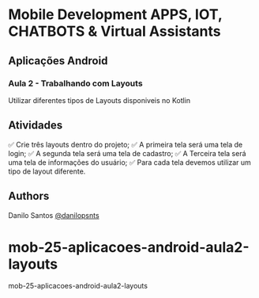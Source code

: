 # Mobile Development APPS, IOT, CHATBOTS & Virtual Assistants
## Aplicações Android
### Aula 2 - Trabalhando com Layouts

Utilizar diferentes tipos de Layouts disponiveis no Kotlin

## Atividades

:white_check_mark: Crie três layouts dentro do projeto;
:white_check_mark: A primeira tela será uma tela de login;
:white_check_mark: A segunda tela será uma tela de cadastro;
:white_check_mark: A Terceira tela será uma tela de informações do usuário;
:white_check_mark: Para cada tela devemos utilizar um tipo de layout diferente.

## Authors

Danilo Santos
[@danilopsnts](https://www.linkedin.com/in/danilopsnts/)

# mob-25-aplicacoes-android-aula2-layouts
mob-25-aplicacoes-android-aula2-layouts
